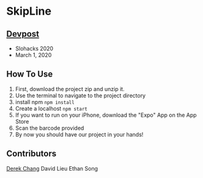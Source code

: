 # SkipLine

## [Devpost](https://devpost.com/software/skipline-th2apz)
- Slohacks 2020
- March 1, 2020

## How To Use

1. First, download the project zip and unzip it.
2. Use the terminal to navigate to the project directory
3. install npm
  `npm install`
4. Create a localhost
  `npm start `
5. If you want to run on your iPhone, download the "Expo" App on the App Store
6. Scan the barcode provided
7. By now you should have our project in your hands!

## Contributors
[Derek Chang](https://www.linkedin.com/in/derektchang/)
David Lieu
Ethan Song
